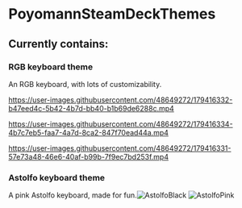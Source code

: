 # PoyomannSteamDeckThemes

## Currently contains:

### RGB keyboard theme
An RGB keyboard, with lots of customizability.

https://user-images.githubusercontent.com/48649272/179416332-b47eed4c-5b42-4b7d-bb40-b1b69de6288c.mp4

https://user-images.githubusercontent.com/48649272/179416334-4b7c7eb5-faa7-4a7d-8ca2-847f70ead44a.mp4

https://user-images.githubusercontent.com/48649272/179416331-57e73a48-46e6-40af-b99b-7f9ec7bd253f.mp4


### Astolfo keyboard theme
A pink Astolfo keyboard, made for fun.![AstolfoBlack](https://user-images.githubusercontent.com/48649272/179416386-eb74df5b-94de-444a-becb-28dfed7eb7a1.png)
![AstolfoPink](https://user-images.githubusercontent.com/48649272/179416388-fdf00675-2f32-4da8-b67c-3fe9eaff30bf.png)
